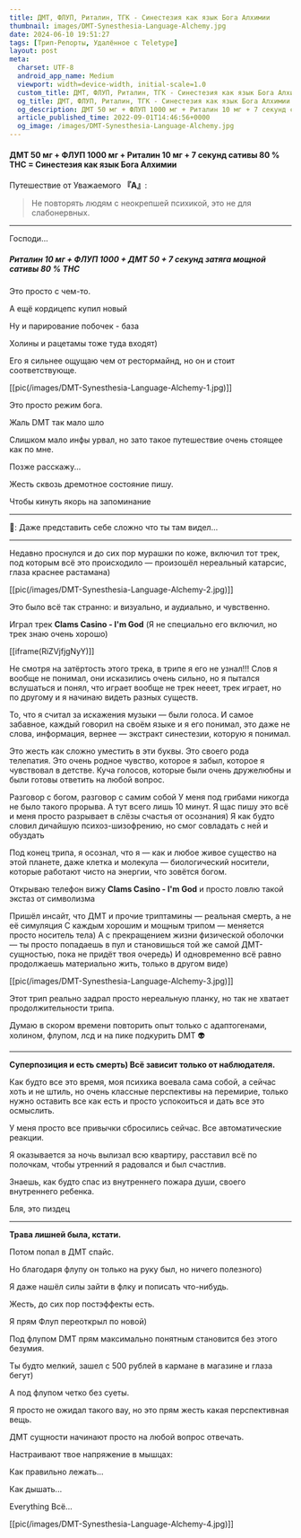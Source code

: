 ```yaml
---
title: ДМТ, ФЛУП, Риталин, ТГК - Синестезия как язык Бога Алхимии
thumbnail: images/DMT-Synesthesia-Language-Alchemy.jpg
date: 2024-06-10 19:51:27
tags: [Трип-Репорты, Удалённое с Teletype]
layout: post
meta:
  charset: UTF-8
  android_app_name: Medium
  viewport: width=device-width, initial-scale=1.0
  custom_title: ДМТ, ФЛУП, Риталин, ТГК - Синестезия как язык Бога Алхимии
  og_title: ДМТ, ФЛУП, Риталин, ТГК - Синестезия как язык Бога Алхимии 
  og_description: ДMT 50 мг + ФЛУП 1000 мг + Ритaлин 10 мг + 7 секунд caтивы 80 % TНС = Синестезия как язык Бога Алхимии
  article_published_time: 2022-09-01T14:46:56+0000
  og_image: /images/DMT-Synesthesia-Language-Alchemy.jpg
---
```




#### ДMT 50 мг + ФЛУП 1000 мг + Ритaлин 10 мг + 7 секунд caтивы 80 % TНС = Синестезия как язык Бога Алхимии

Путешествие от Уважаемого **『A』**:

> Не повторять людям с неокрепшей психикой, это не для слабонервных.
- - -
Господи...

##### Ритaлин 10 мг + ФЛУП 1000 + ДMT 50 + 7 секунд затяга мощной caтивы 80 % TНС
Это просто с чем-то.

А ещё кордицепс купил новый

Ну и парирование побочек - база

Холины и рацетамы тоже туда входят)

Его я сильнее ощущаю чем от рестормайнд, но он и стоит соответствующе.

[[pic(/images/DMT-Synesthesia-Language-Alchemy-1.jpg)]]

Это просто режим бога.

Жаль DМТ так мало шло

Слишком мало инфы урвал, но зато такое путешествие очень стоящее как по мне.

Позже расскажу...

Жесть сквозь дремотное состояние пишу.

Чтобы кинуть якорь на запоминание
- - -

🗿: Даже представить себе сложно что ты там видел...

- - -

Недавно проснулся и до сих пор мурашки по коже, включил тот трек, под которым всё это происходило — произошёл нереальный катарсис, глаза краснее раcтамана)

[[pic(/images/DMT-Synesthesia-Language-Alchemy-2.jpg)]]

Это было всё так странно: и визуально, и аудиально, и чувственно.

Играл трек **Clams Casino - I'm God** (Я не специально его включил, но трек знаю очень хорошо)

[[iframe(RiZVjfjgNyY)]]


Не смотря на затёртость этого трека, в трипе я его не узнал!!! Слов я вообще не понимал, они исказились очень сильно, но я пытался вслушаться и понял, что играет вообще не трек  нееет, трек играет, но по другому и я начинаю видеть разных существ.

То, что я считал за искажения музыки — были голоса. И самое забавное, каждый говорил на своём языке и я его понимал, это даже не слова, информация, вернее — экстракт синестезии, которую я понимал.

Это жесть как сложно уместить в эти буквы. Это своего рода телепатия. Это очень родное чувство, которое я забыл, которое я чувствовал в детстве. Куча голосов, которые были очень дружелюбны и были готовы ответить на любой вопрос.

Разговор с богом, разговор с самим собой
У меня под гpибами никогда не было такого прорыва. А тут всего лишь 10 минут. Я щас пишу это всё и меня просто разрывает в слёзы счастья от осознания) Я как будто словил дичайшую психоз-шизофрению, но смог совладать с ней и обуздать

Под конец тpипа, я осознал, что я — как и любое живое существо на этой планете, даже клетка и молекула — биологический носители, которые работают чисто на энергии, что зовётся богом. 

Открываю телефон вижу **Clams Casino - I'm God** и просто ловлю такой экстаз от символизма

Пришёл инсайт, что ДMT и прочие триптaмины — реальная смeрть, а не её симуляция С каждым хорошим и мощным тpипом — меняется просто носитель тела) А с прекращением жизни физической оболочки — ты просто попадаешь в пул и становишься той же самой ДMT-сущностью, пока не придёт твоя очередь) И одновременно всё равно продолжаешь материально жить, только в другом виде)

[[pic(/images/DMT-Synesthesia-Language-Alchemy-3.jpg)]]

Этот трип реально задрал просто нереальную планку, но так не хватает продолжительности трипа.

Думаю в скором времени повторить опыт только с адаптогенами, холином, флупом, лcд и на пике подкурить DМТ 👽

- - -

**Суперпозиция и есть смерть) Всё зависит только от наблюдателя.**

Как будто все это время, моя психика воевала сама собой, а сейчас хоть и не штиль, но очень классные перспективы на перемирие, только нужно оставить все как есть и просто успокоиться и дать все это осмыслить.

У меня просто все привычки сбросились сейчас. Все автоматические реакции.

Я оказывается за ночь вылизал всю квартиру, расставил всё по полочкам, чтобы утренний я радовался и был счастлив.

Знаешь, как будто спас из внутреннего пожара души, своего внутреннего ребенка.

Бля, это пиздец

- - -

**Трава лишней была, кстати.**

Потом попал в ДMT cпaйс.

Но благодаря флупу он только на руку был, но ничего полезного)


Я даже нашёл силы зайти в флку и пописать что-нибудь.

Жесть, до сих пор постэффекты есть.

Я прям Флуп переоткрыл по новой)

Под флупом DМТ прям максимально понятным становится без этого безумия.


Ты будто мелкий, зашел с 500 рублей в кармане в магазине и глаза бегут)

А под флупом четко без суеты.


Я просто не ожидал такого вау, но это прям жесть какая перспективная вещь.

ДMT сущности начинают просто на любой вопрос отвечать.

Настраивают твое напряжение в мышцах:

Как правильно лежать...

Как дышать...

Everything Всё...

[[pic(/images/DMT-Synesthesia-Language-Alchemy-4.jpg)]]
